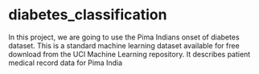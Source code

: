 # diabetes_classification

In this project, we are going to use the Pima Indians onset of diabetes dataset. This is a
standard machine learning dataset available for free download from the UCI Machine Learning
repository. It describes patient medical record data for Pima India